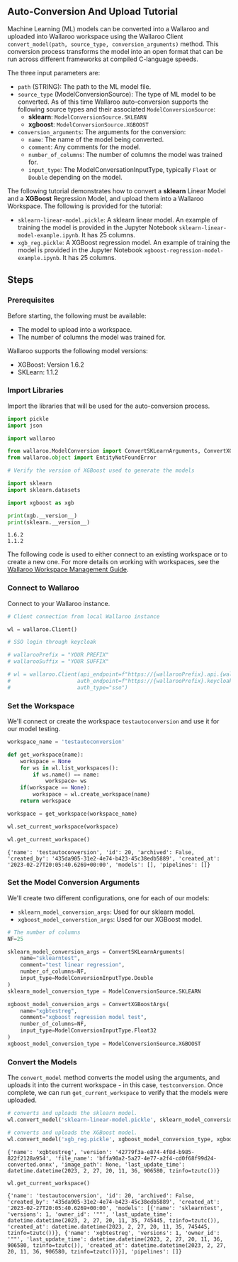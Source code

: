 ## Auto-Conversion And Upload Tutorial

Machine Learning (ML) models can be converted into a Wallaroo and uploaded into Wallaroo workspace using the Wallaroo Client `convert_model(path, source_type, conversion_arguments)` method.  This conversion process transforms the model into an open format that can be run across different frameworks at compiled C-language speeds.

The three input parameters are:

* `path` (STRING):  The path to the ML model file.
* `source_type` (ModelConversionSource): The type of ML model to be converted.  As of this time Wallaroo auto-conversion supports the following source types and their associated `ModelConversionSource`:
  * **sklearn**: `ModelConversionSource.SKLEARN`
  * **xgboost**: `ModelConversionSource.XGBOOST`
* `conversion_arguments`:  The arguments for the conversion:
  * `name`: The name of the model being converted.
  * `comment`: Any comments for the model.
  * `number_of_columns`: The number of columns the model was trained for.
  * `input_type`: The ModelConversationInputType, typically `Float` or `Double` depending on the model.
  
The following tutorial demonstrates how to convert a **sklearn** Linear Model and a **XGBoost** Regression Model, and upload them into a Wallaroo Workspace.  The following is provided for the tutorial:

* `sklearn-linear-model.pickle`: A sklearn linear model.  An example of training the model is provided in the Jupyter Notebook `sklearn-linear-model-example.ipynb`.  It has 25 columns.
* `xgb_reg.pickle`:  A XGBoost regression model.  An example of training the model is provided in the Jupyter Notebook `xgboost-regression-model-example.ipynb`.  It has 25 columns.

## Steps

### Prerequisites

Before starting, the following must be available:

* The model to upload into a workspace.
* The number of columns the model was trained for.

Wallaroo supports the following model versions:

* XGBoost:  Version 1.6.2
* SKLearn: 1.1.2

### Import Libraries

Import the libraries that will be used for the auto-conversion process.


```python
import pickle
import json

import wallaroo

from wallaroo.ModelConversion import ConvertSKLearnArguments, ConvertXGBoostArgs, ModelConversionSource, ModelConversionInputType
from wallaroo.object import EntityNotFoundError
```


```python
# Verify the version of XGBoost used to generate the models

import sklearn
import sklearn.datasets

import xgboost as xgb

print(xgb.__version__)
print(sklearn.__version__)
```

    1.6.2
    1.1.2


The following code is used to either connect to an existing workspace or to create a new one.  For more details on working with workspaces, see the [Wallaroo Workspace Management Guide](https://docs.wallaroo.ai/wallaroo-operations-guide/wallaroo-workspace-management/).

### Connect to Wallaroo

Connect to your Wallaroo instance.


```python
# Client connection from local Wallaroo instance

wl = wallaroo.Client()

# SSO login through keycloak

# wallarooPrefix = "YOUR PREFIX"
# wallarooSuffix = "YOUR SUFFIX"

# wl = wallaroo.Client(api_endpoint=f"https://{wallarooPrefix}.api.{wallarooSuffix}", 
#                     auth_endpoint=f"https://{wallarooPrefix}.keycloak.{wallarooSuffix}", 
#                     auth_type="sso")
```

### Set the Workspace

We'll connect or create the workspace `testautoconversion` and use it for our model testing.


```python
workspace_name = 'testautoconversion'

```


```python
def get_workspace(name):
    workspace = None
    for ws in wl.list_workspaces():
        if ws.name() == name:
            workspace= ws
    if(workspace == None):
        workspace = wl.create_workspace(name)
    return workspace
```


```python
workspace = get_workspace(workspace_name)

wl.set_current_workspace(workspace)

wl.get_current_workspace()
```




    {'name': 'testautoconversion', 'id': 20, 'archived': False, 'created_by': '435da905-31e2-4e74-b423-45c38edb5889', 'created_at': '2023-02-27T20:05:40.6269+00:00', 'models': [], 'pipelines': []}



### Set the Model Conversion Arguments

We'll create two different configurations, one for each of our models:

* `sklearn_model_conversion_args`: Used for our sklearn model.
* `xgboost_model_converstion_args`: Used for our XGBoost model.


```python
# The number of columns
NF=25

sklearn_model_conversion_args = ConvertSKLearnArguments(
    name="sklearntest",
    comment="test linear regression",
    number_of_columns=NF,
    input_type=ModelConversionInputType.Double
)
sklearn_model_conversion_type = ModelConversionSource.SKLEARN

xgboost_model_conversion_args = ConvertXGBoostArgs(
    name="xgbtestreg",
    comment="xgboost regression model test",
    number_of_columns=NF,
    input_type=ModelConversionInputType.Float32
)
xgboost_model_conversion_type = ModelConversionSource.XGBOOST
```

### Convert the Models

The `convert_model` method converts the model using the arguments, and uploads it into the current workspace - in this case, `testconversion`.  Once complete, we can run `get_current_workspace` to verify that the models were uploaded.


```python
# converts and uploads the sklearn model.
wl.convert_model('sklearn-linear-model.pickle', sklearn_model_conversion_type, sklearn_model_conversion_args)

# converts and uploads the XGBoost model.
wl.convert_model('xgb_reg.pickle', xgboost_model_conversion_type, xgboost_model_conversion_args)
```




    {'name': 'xgbtestreg', 'version': '42779f3a-e874-4f8d-b985-822f2128a954', 'file_name': 'bffa90a2-5a27-4e77-a2f4-cd0f68f99d24-converted.onnx', 'image_path': None, 'last_update_time': datetime.datetime(2023, 2, 27, 20, 11, 36, 906580, tzinfo=tzutc())}




```python
wl.get_current_workspace()
```




    {'name': 'testautoconversion', 'id': 20, 'archived': False, 'created_by': '435da905-31e2-4e74-b423-45c38edb5889', 'created_at': '2023-02-27T20:05:40.6269+00:00', 'models': [{'name': 'sklearntest', 'versions': 1, 'owner_id': '""', 'last_update_time': datetime.datetime(2023, 2, 27, 20, 11, 35, 745445, tzinfo=tzutc()), 'created_at': datetime.datetime(2023, 2, 27, 20, 11, 35, 745445, tzinfo=tzutc())}, {'name': 'xgbtestreg', 'versions': 1, 'owner_id': '""', 'last_update_time': datetime.datetime(2023, 2, 27, 20, 11, 36, 906580, tzinfo=tzutc()), 'created_at': datetime.datetime(2023, 2, 27, 20, 11, 36, 906580, tzinfo=tzutc())}], 'pipelines': []}


